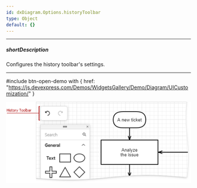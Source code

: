 ```yaml
---
id: dxDiagram.Options.historyToolbar
type: Object
default: {}
---
```

---
##### shortDescription
Configures the history toolbar's settings.

---
#include btn-open-demo with {
    href: "https://js.devexpress.com/Demos/WidgetsGallery/Demo/Diagram/UICustomization/"
}

![Diagram toolbox](/images/diagram/history-toolbar.png)
